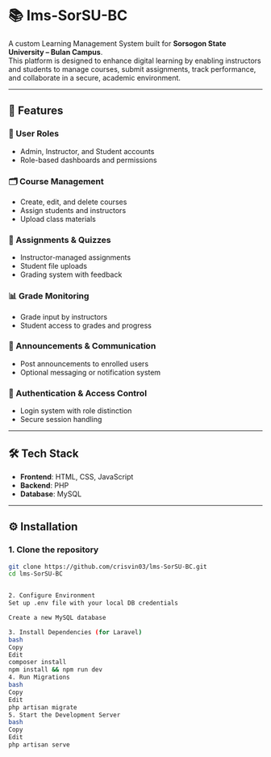 # 📚 lms-SorSU-BC

A custom Learning Management System built for **Sorsogon State University – Bulan Campus**.  
This platform is designed to enhance digital learning by enabling instructors and students to manage courses, submit assignments, track performance, and collaborate in a secure, academic environment.

---

## 🚀 Features

### 👤 User Roles
- Admin, Instructor, and Student accounts
- Role-based dashboards and permissions

### 🗂 Course Management
- Create, edit, and delete courses
- Assign students and instructors
- Upload class materials

### 📝 Assignments & Quizzes
- Instructor-managed assignments
- Student file uploads
- Grading system with feedback

### 📊 Grade Monitoring
- Grade input by instructors
- Student access to grades and progress

### 📣 Announcements & Communication
- Post announcements to enrolled users
- Optional messaging or notification system

### 🔐 Authentication & Access Control
- Login system with role distinction
- Secure session handling

---

## 🛠 Tech Stack

- **Frontend**: HTML, CSS, JavaScript
- **Backend**: PHP 
- **Database**: MySQL

---

## ⚙️ Installation

### 1. Clone the repository
```bash
git clone https://github.com/crisvin03/lms-SorSU-BC.git
cd lms-SorSU-BC


2. Configure Environment
Set up .env file with your local DB credentials

Create a new MySQL database

3. Install Dependencies (for Laravel)
bash
Copy
Edit
composer install
npm install && npm run dev
4. Run Migrations
bash
Copy
Edit
php artisan migrate
5. Start the Development Server
bash
Copy
Edit
php artisan serve
